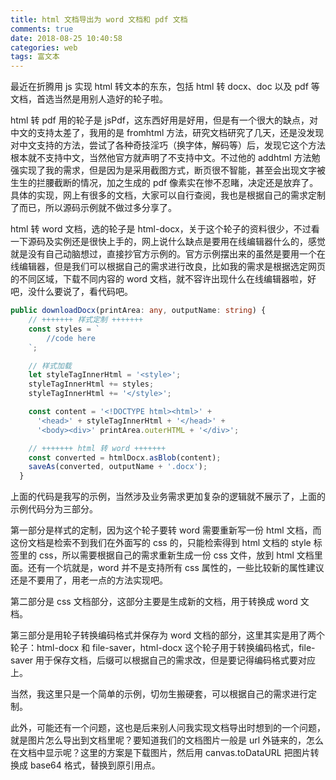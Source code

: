 ```yaml
---
title: html 文档导出为 word 文档和 pdf 文档
comments: true
date: 2018-08-25 10:40:58
categories: web
tags: 富文本
---
```


最近在折腾用 js 实现 html 转文本的东东，包括 html 转 docx、doc 以及 pdf 等文档，首选当然是用别人造好的轮子啦。

html 转 pdf 用的轮子是 jsPdf，这东西好用是好用，但是有一个很大的缺点，对中文的支持太差了，我用的是 fromhtml 方法，研究文档研究了几天，还是没发现对中文支持的方法，尝试了各种奇技淫巧（换字体，解码等）后，发现它这个方法根本就不支持中文，当然他官方就声明了不支持中文。不过他的 addhtml 方法勉强实现了我的需求，但是因为是采用截图方式，断页很不智能，甚至会出现文字被生生的拦腰截断的情况，加之生成的 pdf 像素实在惨不忍睹，决定还是放弃了。具体的实现，网上有很多的文档，大家可以自行查阅，我也是根据自己的需求定制了而已，所以源码示例就不做过多分享了。

html 转 word 文档，选的轮子是 html-docx，关于这个轮子的资料很少，不过看一下源码及实例还是很快上手的，网上说什么缺点是要用在线编辑器什么的，感觉就是没有自己动脑想过，直接抄官方示例的。官方示例摆出来的虽然是要用一个在线编辑器，但是我们可以根据自己的需求进行改良，比如我的需求是根据选定网页的不同区域，下载不同内容的 word 文档，就不容许出现什么在线编辑器啦，好吧，没什么要说了，看代码吧。

```ts
public downloadDocx(printArea: any, outputName: string) {
    // +++++++ 样式定制 +++++++
    const styles = `
        //code here
    `;

    // 样式加载
    let styleTagInnerHtml = '<style>';
    styleTagInnerHtml += styles;
    styleTagInnerHtml += '</style>';

    const content = '<!DOCTYPE html><html>' +
      '<head>' + styleTagInnerHtml + '</head>' +
      '<body><div>' printArea.outerHTML + '</div>';

    // +++++++ html 转 word +++++++
    const converted = htmlDocx.asBlob(content);
    saveAs(converted, outputName + '.docx');
  }
```

上面的代码是我写的示例，当然涉及业务需求更加复杂的逻辑就不展示了，上面的示例代码分为三部分。

第一部分是样式的定制，因为这个轮子要转 word 需要重新写一份 html 文档，而这份文档是检索不到我们在外面写的 css 的，只能检索得到 html 文档的 style 标签里的 css，所以需要根据自己的需求重新生成一份 css 文件，放到 html 文档里面。还有一个坑就是，word 并不是支持所有 css 属性的，一些比较新的属性建议还是不要用了，用老一点的方法实现吧。

第二部分是 css 文档部分，这部分主要是生成新的文档，用于转换成 word 文档。

第三部分是用轮子转换编码格式并保存为 word 文档的部分，这里其实是用了两个轮子：html-docx 和 file-saver，html-docx 这个轮子用于转换编码格式，file-saver 用于保存文档，后缀可以根据自己的需求改，但是要记得编码格式要对应上。

当然，我这里只是一个简单的示例，切勿生搬硬套，可以根据自己的需求进行定制。

此外，可能还有一个问题，这也是后来别人问我实现文档导出时想到的一个问题，就是图片怎么导出到文档里呢？要知道我们的文档图片一般是 url 外链来的，怎么在文档中显示呢？这里的方案是下载图片，然后用 canvas.toDataURL 把图片转换成 base64 格式，替换到原引用点。

